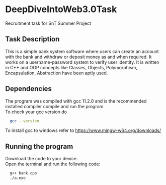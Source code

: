 # DeepDiveIntoWeb3.0Task
Recruitment task for SnT Summer Project


## Task Description
This is a simple bank system software where users can create an account with the bank and withdraw or deposit money as and when required. It works on a username-password system to verify user identity. It is written in C++ and OOP concepts like Classes, Objects, Polymorphism, Encapsulation, Abstraction have been aptly used.

## Dependencies

The program was compiled with gcc 11.2.0 and is the recommended installed compiler compile and run the program.
<br/>To check your gcc version do

```bash
  gcc --version
```
To install gcc to windows refer to https://www.mingw-w64.org/downloads/
## Running the program
Download the code to your device. <br/> Open the terminal and run the following code:
```bash
  g++ bank.cpp
  ./a.exe
```
